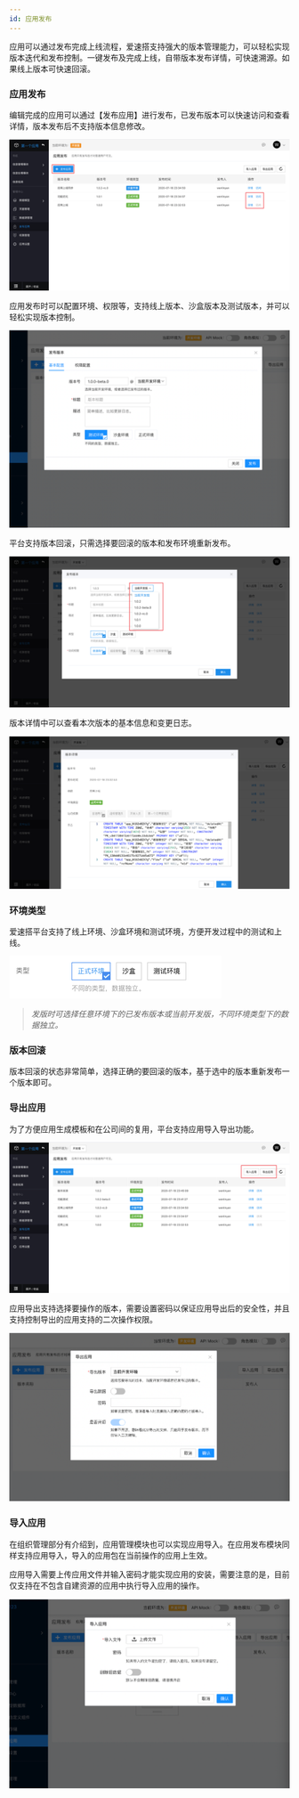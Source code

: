 ```yaml
---
id: 应用发布
---
```


应用可以通过发布完成上线流程，爱速搭支持强大的版本管理能力，可以轻松实现版本迭代和发布控制。一键发布及完成上线，自带版本发布详情，可快速溯源。如果线上版本可快速回滚。

### 应用发布

编辑完成的应用可以通过【发布应用】进行发布，已发布版本可以快速访问和查看详情，版本发布后不支持版本信息修改。

![image](/img/发布管理/5b29c77a830c884fc8f544a519432b84.png)

应用发布时可以配置环境、权限等，支持线上版本、沙盒版本及测试版本，并可以轻松实现版本控制。

![image](/img/发布管理/ea91eba47e2c7630e76623738a688ca4.png)

平台支持版本回滚，只需选择要回滚的版本和发布环境重新发布。

![image](/img/发布管理/74d563fe95f0935ae13f143d904b0c60.png)

版本详情中可以查看本次版本的基本信息和变更日志。

![image](/img/发布管理/64094bad7b40d184e27a1e7a249433a2.png)

### 环境类型

爱速搭平台支持了线上环境、沙盒环境和测试环境，方便开发过程中的测试和上线。

![image.png](/img/发布管理/image_7af2dae.png)

> _发版时可选择任意环境下的已发布版本或当前开发版，不同环境类型下的数据独立。_

### 版本回滚

版本回滚的状态非常简单，选择正确的要回滚的版本，基于选中的版本重新发布一个版本即可。

### 导出应用

为了方便应用生成模板和在公司间的复用，平台支持应用导入导出功能。

![image](/img/发布管理/489a650c6d27482fb9a5c76f3eca9483.png)

应用导出支持选择要操作的版本，需要设置密码以保证应用导出后的安全性，并且支持控制导出的应用支持的二次操作权限。

![image](/img/发布管理/ad8ce4bc4edd50c9f78e11d9399b16f6.png)

### 导入应用

在组织管理部分有介绍到，应用管理模块也可以实现应用导入。在应用发布模块同样支持应用导入，导入的应用包在当前操作的应用上生效。

应用导入需要上传应用文件并输入密码才能实现应用的安装，需要注意的是，目前仅支持在不包含自建资源的应用中执行导入应用的操作。

![image](/img/发布管理/a0a0753b3fb1be51ad7f2276ad628332.png)
